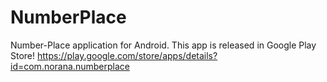 # NumberPlace
Number-Place application for Android.
This app is released in Google Play Store!
https://play.google.com/store/apps/details?id=com.norana.numberplace
